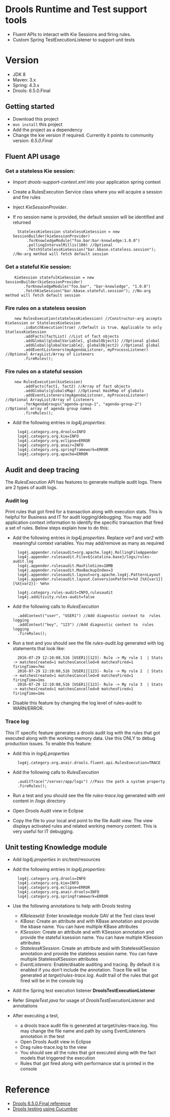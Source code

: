 # Drools Runtime and Test support tools
- Fluent APIs to interact with Kie Sessions and firing rules.
- Custom Spring TestExecutionListener to support unit tests

# Version
- JDK 8
- Maven: 3.x
- Spring: 4.3.x
- Drools: 6.5.0.Final

## Getting started
- Download this project
- ``mvn install`` this project
- Add the project as a dependency
- Change the kie version if required. Currently it points to community version: _6.5.0.Final_

## Fluent API usage
### Get a stateless Kie session:
- Import _drools-support-context.xml_ into your application spring context
- Create a RulesExecution Service class where you will acquire a session and fire rules
- Inject _KieSessionProvider_.
- If no session name is provided, the default session will be identified and returned
		
		StatelessKieSession statelessKieSession = new SessionBuilder(kieSessionProvider)
			.forKnowledgeModule("foo.bar:bar-knowledge:1.0.0")
			.pollingIntervalMillis(100) //Optional
			.fetchStatelessKieSession("bar.kbase.stateless.session");  //No-arg method will fetch default session
			
### Get a stateful Kie session:
		
		KieSession statefulKieSession = new SessionBuilder(kieSessionProvider)
			.forKnowledgeModule("foo.bar", "bar-knowledge", "1.0.0")
			.fetchKieSession("bar.kbase.stateful.session"); //No-arg method will fetch default session


### Fire rules on a stateless session

		new RulesExecution(statelessKieSession) //Constructor-arg accepts KieSession or StatelessKieSession
			.isBatchExecution(true) //Default is true. Applicable to only StatlessKieSession
			.addFacts(factList) //List of fact objects
			.addGlobal(globalVariable1, globalObject1) //Optional global
			.addGlobal(globalVariable2, globalObject2) //Optional global
			.addEventListeners(myAgendaListsner, myProcessListener) //Optional ArrayList/Array of Listeners
			.fireRules();

### Fire rules on a stateful session

		new RulesExecution(kieSession)
			.addFacts(fact1, fact2) //Array of fact objects
			.addGlobals(globalsMap) //Optional HashMap of globals
			.addEventListeners(myAgendaListsner, myProcessListener) //Optional ArrayList/Array of Listeners
			.forAgendaGroups("agenda-group-1", "agenda-group-2") //Optional array of agenda group names
			.fireRules();

- Add the following entries in _log4j.properties_:

		log4j.category.org.drools=INFO
		log4j.category.org.kie=INFO
		log4j.category.org.eclipse=ERROR
		log4j.category.org.anair=INFO
		log4j.category.org.springframework=ERROR
		log4j.category.org.apache=ERROR
		

## Audit and deep tracing
The _RulesExecution_ API has features to generate multiple audit logs. There are 2 types of audit logs.

### Audit log
Print rules that got fired for a transaction along with execution stats. This is helpful for Business and IT for audit logging/debugging. You may add application context information to identify the specific transaction that fired a set of rules. Below steps explain how to do this:

- Add the following entries in _log4j.properties_. Replace _var1_ and _var2_ with meaningful context variables. You may add/remove as many as required

		log4j.appender.rulesaudit=org.apache.log4j.RollingFileAppender
		log4j.appender.rulesaudit.File=${catalina.base}/logs/rules-audit.log
		log4j.appender.rulesaudit.MaxFileSize=10MB
		log4j.appender.rulesaudit.MaxBackupIndex=3
		log4j.appender.rulesaudit.layout=org.apache.log4j.PatternLayout
		log4j.appender.rulesaudit.layout.ConversionPattern=%d [%X{var1}][%X{var2}]- %m%n
		
		log4j.category.rules-audit=INFO,rulesaudit
		log4j.additivity.rules-audit=false

- Add the following calls to _RulesExecution_
			
		.addContext("user", "USER1") //Add diagnostic context to  rules logging
		.addContext("key", "123") //Add diagnostic context to  rules logging
		.fireRules(); 

- Run a test and you should see the file _rules-audit.log_ generated with log statements that look like:

		2016-07-29 12:10:08,516 [USER1][123]- Rule -> My rule 1  | Stats -> matchesCreated=1 matchesCancelled=0 matchesFired=1 firingTime=7ms
		2016-07-29 12:10:08,516 [USER1][123]- Rule -> My rule 2  | Stats -> matchesCreated=1 matchesCancelled=0 matchesFired=1 firingTime=1ms
		2016-07-29 12:10:08,516 [USER1][123]- Rule -> My rule 3  | Stats -> matchesCreated=1 matchesCancelled=0 matchesFired=1 firingTime=1ms
- Disable this feature by changing the log level of rules-audit to WARN/ERROR.

### Trace log
This IT specific feature generates a drools audit log with the rules that got executed along with the working memory data. Use this ONLY to debug production issues. To enable this feature:
- Add this in _log4j.properties_

		log4j.category.org.anair.drools.fluent.api.RulesExecution=TRACE
- Add the following calls to _RulesExecution_
			
		.auditTrace("/server/app/logs") //Pass the path a system property
		.fireRules();

- Run a test and you should see the file _rules-trace.log_ generated with xml content in /logs directory
- Open Drools Audit view in Eclipse
- Copy the file to your local and point to the file Audit view. The view displays activated rules and related working memory content. This is very useful for IT debugging.
			
## Unit testing Knowledge module
- Add _log4j.properties_ in src/test/resources
- Add the following entries in _log4j.properties_:

		log4j.category.org.drools=INFO
		log4j.category.org.kie=INFO
		log4j.category.org.eclipse=ERROR
		log4j.category.org.anair.drools=INFO
		log4j.category.org.springframework=ERROR

- Use the following annotations to help with Drools testing
	- _KReleaseId_: Enter knowledge module GAV at the Test class level
	- _KBase_: Create an attribute and with KBase annotation and provide the kbase name. You can have multiple KBase attributes 
	- _KSession_: Create an attribute and with KSession annotation and provide the stateful ksession name. You can have multiple KSession attributes
	- _StatelessKSession_: Create an attribute and with StatelessKSession annotation and provide the stateless session name. You can have multiple StatelessKSession attributes
	- _EventListeners_: Enable/disable auditing and tracing. By default it is enabled if you don't include the annotation. Trace file will be generated at _target/rules-trace.log_. Audit trail of the rules that got fired will be in the console log
- Add the Spring test execution listener __DroolsTestExecutionListener__


- Refer _SimpleTest.java_ for usage of _DroolsTestExecutionListener_ and annotations
- After executing a test, 
	- a drools trace audit file is generated at target/rules-trace.log. You may change the file name and path by using EventListeners annotation in the test
	- Open Drools Audit view in Eclipse
	- Drag rules-trace.log to the view
	- You should see all the rules that got executed along with the fact models that triggered the execution 
	- Rules that got fired along with performance stat is printed in the console
	
# Reference
- [Drools 6.5.0.Final reference](https://docs.jboss.org/drools/release/6.5.0.Final/drools-docs/html_single/#d0e1087)
- [Drools testing using Cucumber](https://github.com/anair-it/drools-cucumber)
	
